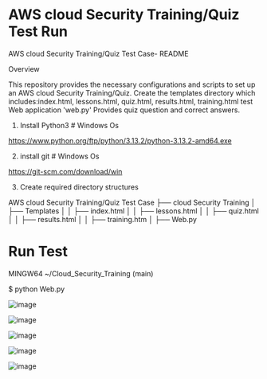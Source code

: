 # AWS cloud Security Training/Quiz Test Run 


AWS cloud Security Training/Quiz Test Case- README


Overview


This repository provides the necessary configurations and scripts to set up an AWS cloud Security Training/Quiz. Create the templates directory which includes:index.html, lessons.html, quiz.html, results.html, training.html test Web application 'web.py'
Provides quiz question and correct answers.

1. Install Python3  # Windows Os

https://www.python.org/ftp/python/3.13.2/python-3.13.2-amd64.exe

2. install git   # Windows Os

https://git-scm.com/download/win

3. Create required directory structures

AWS cloud Security Training/Quiz Test Case
├── cloud Security Training
│   ├── Templates
│   │   ├── index.html
│   │   ├── lessons.html
│   │   ├── quiz.html
│   │   ├── results.html
│   │   ├── training.htm
│   ├── Web.py


# Run Test

 MINGW64 ~/Cloud_Security_Training (main)
 
$ python Web.py

![image](https://github.com/user-attachments/assets/13fd1bdb-c9c1-470d-993b-0d7d6754ec9e)

![image](https://github.com/user-attachments/assets/cd2870a0-1284-4dc5-b8b8-7e297d2227cb)

![image](https://github.com/user-attachments/assets/2977ba36-adda-462a-aad3-e73b9d6e0d33)

![image](https://github.com/user-attachments/assets/8dc7c6fc-d90c-4cbc-ae4e-1caecba86ecf)

![image](https://github.com/user-attachments/assets/e679fead-617d-439f-881d-e7ee18045863)
